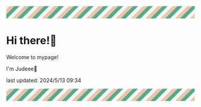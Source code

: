 <!-- Header image -->
<img src="./pokemon/pokemon_31.png" width="1000">

# Hi there!👋

Welcome to mypage!

I'm Judeee🐷

last updated: 2024/5/13 09:34

<!-- Footer image -->
<img src="./pokemon/pokemon_31.png" width="1000">
